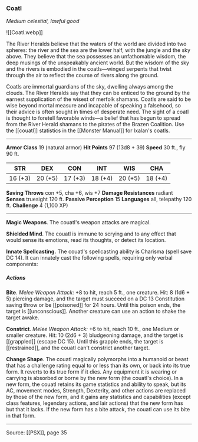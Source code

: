 ### Coatl
_Medium celestial, lawful good_

![[Coatl.webp]]

The River Heralds believe that the waters of the world are divided into two spheres: the river and the sea are the lower half, with the jungle and the sky above. They believe that the sea possesses an unfathomable wisdom, the deep musings of the unspeakably ancient world. But the wisdom of the sky and the rivers is embodied in the coatls—winged serpents that twist through the air to reflect the course of rivers along the ground.

Coatls are immortal guardians of the sky, dwelling always among the clouds. The River Heralds say that they can be enticed to the ground by the earnest supplication of the wisest of merfolk shamans. Coatls are said to be wise beyond mortal measure and incapable of speaking a falsehood, so their advice is often sought in times of desperate need. The sight of a coatl is thought to foretell favorable winds—a belief that has begun to spread from the River Herald shamans to the pirates of the Brazen Coalition. Use the [[couatl]] statistics in the [[Monster Manual]] for Ixalan's coatls.



---

**Armor Class** 19 (natural armor)
**Hit Points** 97 (13d8 + 39)
**Speed** 30 ft., fly 90 ft.

| STR     | DEX     | CON     | INT     | WIS     | CHA     |
|---------|---------|---------|---------|---------|---------|
| 16 (+3) | 20 (+5) | 17 (+3) | 18 (+4) | 20 (+5) | 18 (+4) |

**Saving Throws** con +5, cha +6, wis +7
**Damage Resistances** radiant
**Senses** truesight 120 ft.
**Passive Perception** 15
**Languages** all, telepathy 120 ft.
**Challenge** 4 (1,100 XP)

---

**Magic Weapons**. The couatl's weapon attacks are magical.

**Shielded Mind**. The couatl is immune to scrying and to any effect that would sense its emotions, read its thoughts, or detect its location.

**Innate Spellcasting.** The couatl's spellcasting ability is Charisma (spell save DC 14). It can innately cast the following spells, requiring only verbal components:

##### Actions
**Bite**. _Melee Weapon Attack:_ +8 to hit, reach 5 ft., one creature. Hit: 8 (1d6 + 5) piercing damage, and the target must succeed on a DC 13 Constitution saving throw or be [[poisoned]] for 24 hours. Until this poison ends, the target is [[unconscious]]. Another creature can use an action to shake the target awake.

**Constrict**. _Melee Weapon Attack:_ +6 to hit, reach 10 ft., one Medium or smaller creature. Hit: 10 (2d6 + 3) bludgeoning damage, and the target is [[grappled]] (escape DC 15). Until this grapple ends, the target is [[restrained]], and the couatl can't constrict another target.

**Change Shape**. The couatl magically polymorphs into a humanoid or beast that has a challenge rating equal to or less than its own, or back into its true form. It reverts to its true form if it dies. Any equipment it is wearing or carrying is absorbed or borne by the new form (the couatl's choice). In a new form, the couatl retains its game statistics and ability to speak, but its AC, movement modes, Strength, Dexterity, and other actions are replaced by those of the new form, and it gains any statistics and capabilities (except class features, legendary actions, and lair actions) that the new form has but that it lacks. If the new form has a bite attack, the couatl can use its bite in that form.


---

Source: [[PSX]], page 35